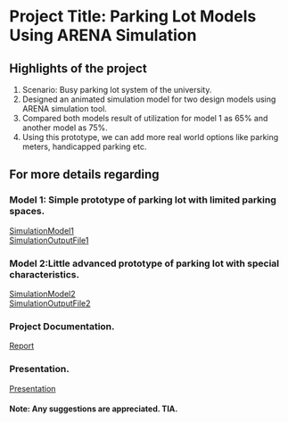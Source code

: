# Project Title: Parking Lot Models Using ARENA Simulation

## Highlights of the project
1. Scenario: Busy parking lot system of the university. <br />
2. Designed an animated simulation model for two design models using ARENA simulation tool. <br />
3. Compared both models result of utilization for model 1 as 65% and another model as 75%. <br />
4. Using this prototype, we can add more real world options like parking meters, handicapped parking etc. <br />

## For more details regarding
### Model 1: Simple prototype of parking lot with limited parking spaces.
[SimulationModel1](https://github.com/Harikapenjerla/Parking-Lot-Model-Arena-Simulation/blob/master/Model1.doe) <br />
[SimulationOutputFile1](https://github.com/Harikapenjerla/Parking-Lot-Model-Arena-Simulation/blob/master/Model1_report.pdf)

### Model 2:Little advanced prototype of parking lot with special characteristics.
[SimulationModel2](https://github.com/Harikapenjerla/Parking-Lot-Model-Arena-Simulation/blob/master/Model2.doe) <br />
[SimulationOutputFile2](https://github.com/Harikapenjerla/Parking-Lot-Model-Arena-Simulation/blob/master/Model2_report.pdf)

### Project Documentation.
[Report](https://github.com/Harikapenjerla/Parking-Lot-Model-Arena-Simulation/blob/master/Final%20Documentation.pdf)

### Presentation.
[Presentation](https://github.com/Harikapenjerla/Parking-Lot-Model-Arena-Simulation/blob/master/Presentation.pdf)

#### Note: Any suggestions are appreciated. TIA.

